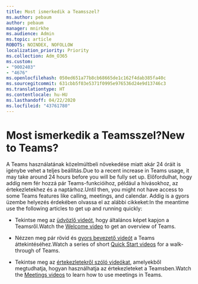 ```yaml
---
title: Most ismerkedik a Teamsszel?
ms.author: pebaum
author: pebaum
manager: mnirkhe
ms.audience: Admin
ms.topic: article
ROBOTS: NOINDEX, NOFOLLOW
localization_priority: Priority
ms.collection: Adm_O365
ms.custom:
- "9002403"
- "4676"
ms.openlocfilehash: 050ed651a77b8cb68665de1c162f4dab385fa40c
ms.sourcegitcommit: 631cbb5f03e5371f0995e976536d24e9d13746c3
ms.translationtype: HT
ms.contentlocale: hu-HU
ms.lasthandoff: 04/22/2020
ms.locfileid: "43761780"
---
```

# <a name="new-to-teams"></a><span data-ttu-id="757a1-102">Most ismerkedik a Teamsszel?</span><span class="sxs-lookup"><span data-stu-id="757a1-102">New to Teams?</span></span>

<span data-ttu-id="757a1-103">A Teams használatának közelmúltbeli növekedése miatt akár 24 óráit is igénybe vehet a teljes beállítás.</span><span class="sxs-lookup"><span data-stu-id="757a1-103">Due to a recent increase in Teams usage, it may take around 24 hours before you will be fully set up.</span></span> <span data-ttu-id="757a1-104">Előfordulhat, hogy addig nem fér hozzá pár Teams-funkcióihoz, például a hívásokhoz, az értekezletekhez és a naptárhoz.</span><span class="sxs-lookup"><span data-stu-id="757a1-104">Until then, you might not have access to some Teams features like calling, meetings, and calendar.</span></span> <span data-ttu-id="757a1-105">Addig is a gyors üzembe helyezés érdekében olvassa el az alábbi cikkeket:</span><span class="sxs-lookup"><span data-stu-id="757a1-105">In the meantime use the following articles to get up and running quickly:</span></span> 

- <span data-ttu-id="757a1-106">Tekintse meg az [üdvözlő videót](https://support.office.com/article/welcome-to-microsoft-teams-b98d533f-118e-4bae-bf44-3df2470c2b12), hogy általános képet kapjon a Teamsről.</span><span class="sxs-lookup"><span data-stu-id="757a1-106">Watch the [Welcome video](https://support.office.com/article/welcome-to-microsoft-teams-b98d533f-118e-4bae-bf44-3df2470c2b12) to get an overview of Teams.</span></span>

- <span data-ttu-id="757a1-107">Nézzen meg pár rövid és [gyors bevezető videót](https://support.office.com/article/video-what-is-microsoft-teams-422bf3aa-9ae8-46f1-83a2-e65720e1a34d) a Teams áttekintéséhez.</span><span class="sxs-lookup"><span data-stu-id="757a1-107">Watch a series of short [Quick Start videos](https://support.office.com/article/video-what-is-microsoft-teams-422bf3aa-9ae8-46f1-83a2-e65720e1a34d) for a walk-through of Teams.</span></span>

- <span data-ttu-id="757a1-108">Tekintse meg az [értekezletekről szóló videókat](https://support.office.com/article/join-a-teams-meeting-078e9868-f1aa-4414-8bb9-ee88e9236ee4), amelyekből megtudhatja, hogyan használhatja az értekezleteket a Teamsben.</span><span class="sxs-lookup"><span data-stu-id="757a1-108">Watch the [Meetings videos](https://support.office.com/article/join-a-teams-meeting-078e9868-f1aa-4414-8bb9-ee88e9236ee4) to learn how to use meetings in Teams.</span></span>
